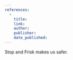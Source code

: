 ```yaml
---
references:
  -
    title: 
    link: 
    author: 
    publisher: 
    date_published: 
---
```


Stop and Frisk makes us safer.
